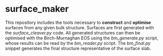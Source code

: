 # surface_maker

This repository includes the tools necessary to **construct** and **optimise** surfaces from any given bulk structure. Surfaces are first generated with the *surface_cleaver.py* code. All generated structures can then be optimised with the Birch-Murnaghan EOS using the *bm_generate.py* script, whose results can be read by the *bm_reader.py* script. The *bm_final.py* snippet generates the final structure representative of the surface slab.
